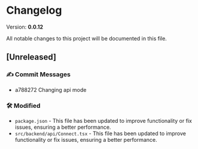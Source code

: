 # Changelog

Version: **0.0.12**

All notable changes to this project will be documented in this file.

## [Unreleased]

### ✍️ Commit Messages

* a788272 Changing api mode

### 🛠️ Modified

* `package.json` - This file has been updated to improve functionality or fix issues, ensuring a better performance.
* `src/backend/api/Connect.tsx` - This file has been updated to improve functionality or fix issues, ensuring a better performance.

